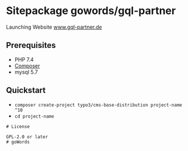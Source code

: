 # Sitepackage gowords/gql-partner

Launching Website www.gql-partner.de 

## Prerequisites

* PHP 7.4
* [Composer](https://getcomposer.org/download/)
* mysql 5.7

## Quickstart

* `composer create-project typo3/cms-base-distribution project-name ^10`
* `cd project-name`


```
# License

GPL-2.0 or later
# goWords
